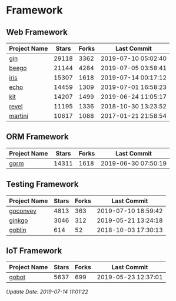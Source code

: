 # Framework

## Web Framework

| Project Name | Stars | Forks | Last Commit |
| ------------ | ----- | ----- | ----------- |
| [gin](https://github.com/gin-gonic/gin) | 29118 | 3362 | 2019-07-10 05:02:40 |
| [beego](https://github.com/astaxie/beego) | 21144 | 4284 | 2019-07-05 03:58:41 |
| [iris](https://github.com/kataras/iris) | 15307 | 1618 | 2019-07-14 00:17:12 |
| [echo](https://github.com/labstack/echo) | 14459 | 1309 | 2019-07-01 16:58:23 |
| [kit](https://github.com/go-kit/kit) | 14207 | 1499 | 2019-06-24 11:05:17 |
| [revel](https://github.com/revel/revel) | 11195 | 1336 | 2018-10-30 13:23:52 |
| [martini](https://github.com/go-martini/martini) | 10617 | 1088 | 2017-01-21 21:58:54 |

## ORM Framework

| Project Name | Stars | Forks | Last Commit |
| ------------ | ----- | ----- | ----------- |
| [gorm](https://github.com/jinzhu/gorm) | 14311 | 1618 | 2019-06-30 07:50:19 |

## Testing Framework

| Project Name | Stars | Forks | Last Commit |
| ------------ | ----- | ----- | ----------- |
| [goconvey](https://github.com/smartystreets/goconvey) | 4813 | 363 | 2019-07-10 18:59:42 |
| [ginkgo](https://github.com/onsi/ginkgo) | 3046 | 312 | 2019-05-21 13:24:18 |
| [goblin](https://github.com/franela/goblin) | 614 | 52 | 2018-10-03 17:30:13 |

## IoT Framework

| Project Name | Stars | Forks | Last Commit |
| ------------ | ----- | ----- | ----------- |
| [gobot](https://github.com/hybridgroup/gobot) | 5637 | 699 | 2019-05-23 12:37:01 |

*Update Date: 2019-07-14 11:01:22*